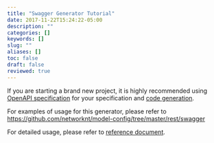 ```yaml
---
title: "Swagger Generator Tutorial"
date: 2017-11-22T15:24:22-05:00
description: ""
categories: []
keywords: []
slug: ""
aliases: []
toc: false
draft: false
reviewed: true
---
```


If you are starting a brand new project, it is highly recommended using [OpenAPI specification][] for your specification and [code generation][]. 

For examples of usage for this generator, please refer to https://github.com/networknt/model-config/tree/master/rest/swagger

For detailed usage, please refer to [reference document][].

[reference document]: /tool/light-codegen/swagger-generator/
[OpenAPI specification]: https://swagger.io/docs/specification/about/
[code generation]: /tool/light-codegen/openapi-generator/
